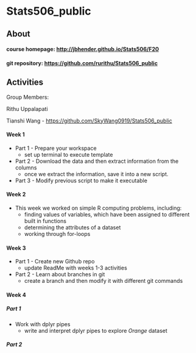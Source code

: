 # Stats506_public

## About 

#### course homepage: http://jbhender.github.io/Stats506/F20
#### git repository: https://github.com/rurithu/Stats506_public

## Activities 
Group Members: 

Rithu Uppalapati 

Tianshi Wang - https://github.com/SkyWang0919/Stats506_public
#### Week 1 
* Part 1 - Prepare your workspace 
  + set up terminal to execute template 
* Part 2 - Download the data and then extract information from the columns 
  + once we extract the information, save it into a new script.
* Part 3 - Modify previous script to make it executable 
#### Week 2 
* This week we worked on simple R computing problems, including: 
  + finding values of variables, which have been assigned to different built in functions 
  + determining the attributes of a dataset 
  + working through for-loops
#### Week 3 
* Part 1 - Create new Github repo 
  + update ReadMe with weeks 1-3 activities 
* Part 2 - Learn about branches in git 
  + create a branch and then modify it with different git commands
#### Week 4 
##### Part 1
* Work with dplyr pipes 
  + write and interpret dplyr pipes to explore _Orange_ dataset 
##### Part 2
